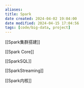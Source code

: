 ```yaml
---
aliases: 
title: Spark
date created: 2024-04-02 19:04:00
date modified: 2024-04-15 17:04:56
tags: [code/big-data, project]
---
```

[[Spark集群搭建]]

[[Spark Core]]

[[SparkSQL]]

[[SparkStreaming]]

[[Spark内核]]